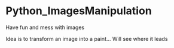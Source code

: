 # Python_ImagesManipulation
Have fun and mess with images

Idea is to transform an image into a paint... Will see where it leads
